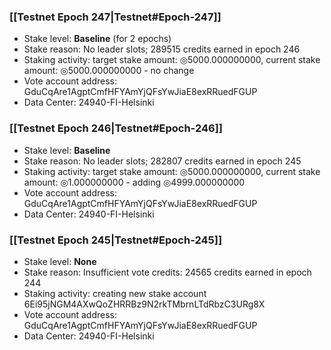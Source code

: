 ### [[Testnet Epoch 247|Testnet#Epoch-247]]
* Stake level: **Baseline** (for 2 epochs)
* Stake reason: No leader slots; 289515 credits earned in epoch 246
* Staking activity: target stake amount: ◎5000.000000000, current stake amount: ◎5000.000000000 - no change
* Vote account address: GduCqAre1AgptCmfHFYAmYjQFsYwJiaE8exRRuedFGUP
* Data Center: 24940-FI-Helsinki
### [[Testnet Epoch 246|Testnet#Epoch-246]]
* Stake level: **Baseline**
* Stake reason: No leader slots; 282807 credits earned in epoch 245
* Staking activity: target stake amount: ◎5000.000000000, current stake amount: ◎1.000000000 - adding ◎4999.000000000
* Vote account address: GduCqAre1AgptCmfHFYAmYjQFsYwJiaE8exRRuedFGUP
* Data Center: 24940-FI-Helsinki
### [[Testnet Epoch 245|Testnet#Epoch-245]]
* Stake level: **None**
* Stake reason: Insufficient vote credits: 24565 credits earned in epoch 244
* Staking activity: creating new stake account 6Ei95jNGM4AXwQoZHRRBz9N2rkTMbrnLTdRbzC3URg8X
* Vote account address: GduCqAre1AgptCmfHFYAmYjQFsYwJiaE8exRRuedFGUP
* Data Center: 24940-FI-Helsinki